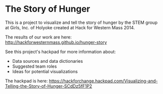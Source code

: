 The Story of Hunger
===================

This is a project to visualize and tell the story of hunger by the STEM group at Girls, Inc. of Holyoke created at Hack for Western Mass 2014.

The results of our work are here:
http://hackforwesternmass.github.io/hunger-story

See this project's hackpad for more information about:

* Data sources and data dictionaries
* Suggested team roles
* Ideas for potential visualizations

The hackpad is here: https://hackforchange.hackpad.com/Visualizing-and-Telling-the-Story-of-Hunger-SCdDz5fF1P2
